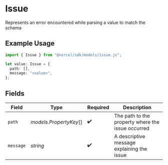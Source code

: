 # Issue

Represents an error encountered while parsing a value to match the schema

## Example Usage

```typescript
import { Issue } from "@vercel/sdk/models/issue.js";

let value: Issue = {
  path: [],
  message: "<value>",
};
```

## Fields

| Field                                             | Type                                              | Required                                          | Description                                       |
| ------------------------------------------------- | ------------------------------------------------- | ------------------------------------------------- | ------------------------------------------------- |
| `path`                                            | *models.PropertyKey*[]                            | :heavy_check_mark:                                | The path to the property where the issue occurred |
| `message`                                         | *string*                                          | :heavy_check_mark:                                | A descriptive message explaining the issue        |